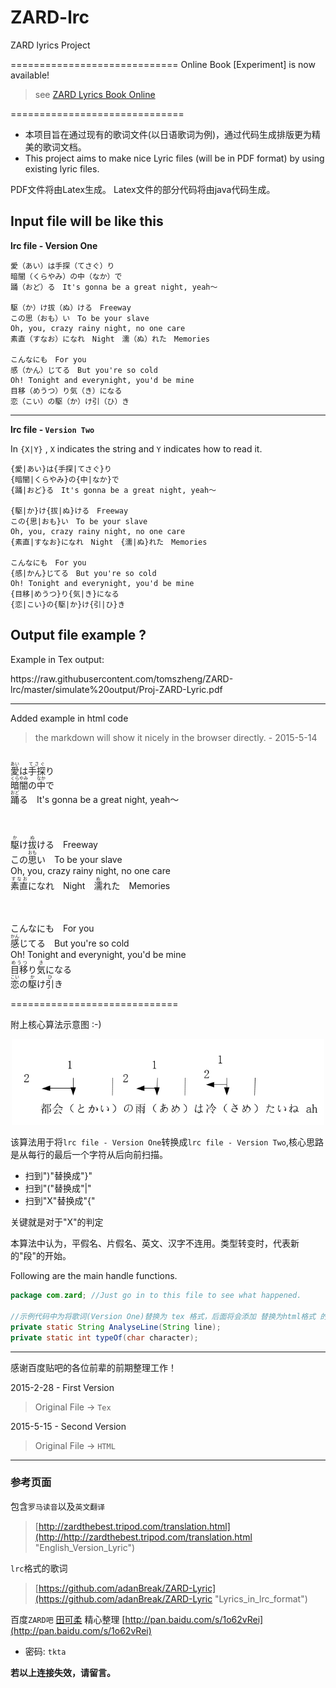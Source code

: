 # ZARD-lrc
ZARD lyrics Project

=============================
Online Book [Experiment] is now available!
>see [ZARD Lyrics Book Online](http://tomszheng.gitbooks.io/zard-lyrics/content/)


==============================
* 本项目旨在通过现有的歌词文件(以日语歌词为例)，通过代码生成排版更为精美的歌词文档。
* This project aims to make nice Lyric files (will be in PDF format) by using existing lyric files.

PDF文件将由Latex生成。
Latex文件的部分代码将由java代码生成。

Input file will be like this
------------------------
<b>lrc file - Version One</b>
~~~
愛（あい）は手探（てさぐ）り
暗闇（くらやみ）の中（なか）で
踊（おど）る　It's gonna be a great night, yeah～

駆（か）け拔（ぬ）ける　Freeway
この思（おも）い　To be your slave
Oh, you, crazy rainy night, no one care
素直（すなお）になれ　Night　濡（ぬ）れた　Memories

こんなにも　For you
感（かん）じてる　But you're so cold
Oh! Tonight and everynight, you'd be mine
目移（めうつ）り気（き）になる
恋（こい）の駆（か）け引（ひ）き
~~~
------------------------

<b>lrc file - <code>Version Two</code></b>

In <code>{X|Y}</code> , <code>X</code> indicates the string and <code>Y</code> indicates how to read it.

~~~
{愛|あい}は{手探|てさぐ}り
{暗闇|くらやみ}の{中|なか}で
{踊|おど}る　It's gonna be a great night, yeah～

{駆|か}け{拔|ぬ}ける　Freeway
この{思|おも}い　To be your slave
Oh, you, crazy rainy night, no one care
{素直|すなお}になれ　Night　{濡|ぬ}れた　Memories

こんなにも　For you
{感|かん}じてる　But you're so cold
Oh! Tonight and everynight, you'd be mine
{目移|めうつ}り{気|き}になる
{恋|こい}の{駆|か}け{引|ひ}き
~~~

Output file example ?
------------------------
Example in Tex output:

<embed>
https://raw.githubusercontent.com/tomszheng/ZARD-lrc/master/simulate%20output/Proj-ZARD-Lyric.pdf
</embed>


--------------------------

Added example in html code
>the markdown will show it nicely in the browser directly. - 2015-5-14

<p align="center">

<br><ruby>愛<rt>あい</ruby>は<ruby>手探<rt>てさぐ</ruby>り
<br><ruby>暗闇<rt>くらやみ</ruby>の<ruby>中<rt>なか</ruby>で
<br><ruby>踊<rt>おど</ruby>る　It's gonna be a great night, yeah～

<br><br><ruby>駆<rt>か</ruby>け<ruby>拔<rt>ぬ</ruby>ける　Freeway
<br>この<ruby>思<rt>おも</ruby>い　To be your slave
<br>Oh, you, crazy rainy night, no one care
<br><ruby>素直<rt>すなお</ruby>になれ　Night　<ruby>濡<rt>ぬ</ruby>れた　Memories

<br><br>こんなにも　For you
<br><ruby>感<rt>かん</ruby>じてる　But you're so cold
<br>Oh! Tonight and everynight, you'd be mine
<br><ruby>目移<rt>めうつ</ruby>り<ruby>気<rt>き</ruby>になる
<br><ruby>恋<rt>こい</ruby>の<ruby>駆<rt>か</ruby>け<ruby>引<rt>ひ</ruby>き

</p>

=============================

附上核心算法示意图 :-)
<p align="center">
  <img src="https://github.com/tomszheng/ZARD-lrc/blob/master/algo.PNG" width="500" style="text-align:center"/>
</p>

该算法用于将`lrc file - Version One`转换成`lrc file - Version Two`,核心思路是从每行的最后一个字符从后向前扫描。

- 扫到")"替换成"}"
- 扫到"("替换成"|"
- 扫到"X"替换成"{"

关键就是对于"X"的判定

本算法中认为，平假名、片假名、英文、汉字不连用。类型转变时，代表新的"段"的开始。

Following are the main handle functions.

```java
package com.zard; //Just go in to this file to see what happened.

//示例代码中为将歌词(Version One)替换为 tex 格式，后面将会添加 替换为html格式 的代码。
private static String AnalyseLine(String line);
private static int typeOf(char character);
```

----
感谢百度贴吧的各位前辈的前期整理工作！ 

2015-2-28 - First Version 
>Original File -> `Tex`

2015-5-15 - Second Version 
>Original File -> `HTML`


----
### 参考页面 ###
包含`罗马读音`以及`英文翻译`
>[http://zardthebest.tripod.com/translation.html](http://http://zardthebest.tripod.com/translation.html "English_Version_Lyric")

`lrc`格式的歌词
>[https://github.com/adanBreak/ZARD-Lyric](https://github.com/adanBreak/ZARD-Lyric "Lyrics_in_lrc_format")

百度`ZARD吧` <u>田可柔</u> 精心整理
[http://pan.baidu.com/s/1o62vRei](http://pan.baidu.com/s/1o62vRei) 

- 密码: `tkta`

**若以上连接失效，请留言。**
